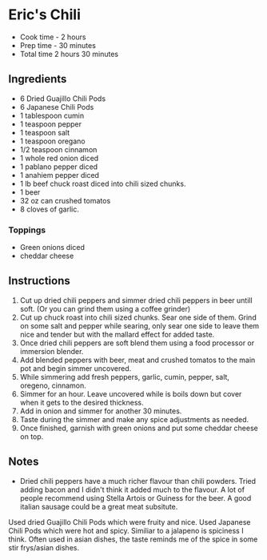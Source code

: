 # Eric's Chili
- Cook time - 2 hours
- Prep time - 30 minutes
- Total time 2 hours 30 minutes

## Ingredients
- 6 Dried Guajillo Chili Pods
- 6 Japanese Chili Pods
- 1 tablespoon cumin
- 1 teaspoon pepper
- 1 teaspoon salt
- 1 teaspoon oregano
- 1/2 teaspoon cinnamon 
- 1 whole red onion diced
- 1 pablano pepper diced
- 1 anahiem pepper diced
- 1 lb beef chuck roast diced into chili sized chunks.
- 1 beer
- 32 oz can crushed tomatos
- 8 cloves of garlic.

### Toppings
- Green onions diced
- cheddar cheese

## Instructions
1. Cut up dried chili peppers and simmer dried chili peppers in beer untill soft. (Or you can grind them using a coffee grinder)
1. Cut up chuck roast into chili sized chunks. Sear one side of them. Grind on some salt and pepper while searing, only sear one side to leave them nice and tender but with the mallard effect for added taste.
1. Once dried chili peppers are soft blend them using a food processor or immersion blender.
1. Add blended peppers with beer, meat and crushed tomatos to the main pot and begin simmer uncovered.
1. While simmering add fresh peppers, garlic, cumin, pepper, salt, oregeno, cinnamon.
1. Simmer for an hour. Leave uncovered while is boils down but cover when it gets to the desired thickness.
1. Add in onion and simmer for another 30 minutes.
1. Taste during the simmer and make any spice adjustments as needed.
1. Once finished, garnish with green onions and put some cheddar cheese on top.



## Notes
- Dried chili peppers have a much richer flavour than chili powders. Tried adding bacon and I didn't think it added much to the flavour. A lot of people recommend using Stella Artois or Guiness for the beer. A good italian sausage could be a great meat subsitute.


Used dried Guajillo Chili Pods which were fruity and nice.
Used Japanese Chili Pods which were hot and spicy. Similiar to a jalapeno is spiciness I think. Often used in asian dishes, the taste reminds me of the spice in some stir frys/asian dishes.
